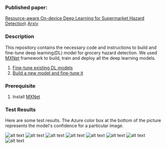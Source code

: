 ### Published paper: 
[Resource-aware On-device Deep Learning for Supermarket Hazard Detection](https://ieeexplore.ieee.org/document/9356355)\\
[Arxiv](https://arxiv.org/pdf/2003.04116.pdf)


### Description
 This repository contains the necessary code and instructions to build and fine-tune deep learning(DL) model for grocery hazard detection.
 We used [MXNet](https://mxnet.apache.org/) framework to build, train and deploy all the deep learning models. 

1. [Fine-tune existing DL models](https://github.com/sarwarmurshed/supermarket_hazard_detection/tree/master/fine-tune_existing_models)
2. [Build a new model and fine-tune it](https://github.com/sarwarmurshed/supermarket_hazard_detection/tree/master/edgeLite)

### Prerequisite
1. Install [MXNet](https://mxnet.apache.org/get_started/?platform=linux&processor=gpu&iot=raspberry-pi&) 

### Test Results
Here are some test results. The Azure color box at the bottom of the picture represents the model's confidence for a particular image. 

![alt text](https://github.com/sarwarmurshed/supermarket_hazard_detection/blob/master/output_result/output_result1.png "Logo Title Text 1")
![alt text](https://github.com/sarwarmurshed/supermarket_hazard_detection/blob/master/output_result/output_result2.png "Logo Title Text 2")
![alt text](https://github.com/sarwarmurshed/supermarket_hazard_detection/blob/master/output_result/output_result3.png "Logo Title Text 3")
![alt text](https://github.com/sarwarmurshed/supermarket_hazard_detection/blob/master/output_result/output_result4.png "Logo Title Text 4")
![alt text](https://github.com/sarwarmurshed/supermarket_hazard_detection/blob/master/output_result/output_result5.png "Logo Title Text 5")
![alt text](https://github.com/sarwarmurshed/supermarket_hazard_detection/blob/master/output_result/output_result6.png "Logo Title Text 6")
![alt text](https://github.com/sarwarmurshed/supermarket_hazard_detection/blob/master/output_result/output_result7.png "Logo Title Text 7")
![alt text](https://github.com/sarwarmurshed/supermarket_hazard_detection/blob/master/output_result/output_result9.png "Logo Title Text 8")

